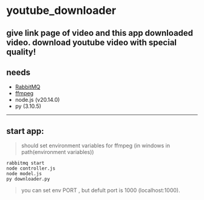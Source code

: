 # youtube_downloader
give link page of video and this app downloaded video.
download youtube video with special quality! 
---

## needs
- [RabbitMQ](https://www.rabbitmq.com)
- [ffmpeg](https://github.com/BtbN/FFmpeg-Builds/releases)
- node.js (v20.14.0)
- py (3.10.5)

---

## start app:

> should set environment variables for ffmpeg (in windows in path(environment variables))

```
rabbitmq start
node controller.js
node model.js
py downloader.py

```

> you can set env PORT , but defult port is 1000 (localhost:1000).
